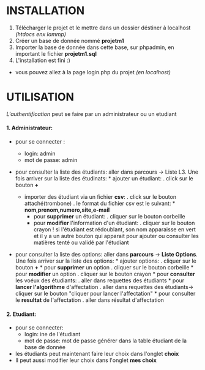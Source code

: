 # INSTALLATION 

1. Télécharger le projet et le mettre dans un dossier déstiner à localhost *(htdocs enx lammp)*
2. Créer un base de donnée nommé **projetm1**
3. Importer la base de donnée dans cette base, sur phpadmin, en important le fichier **projetm1.sql**
4. L'installation est fini :)
  * vous pouvez allez à la page login.php du projet *(en localhost)*


# UTILISATION

 *L'authentification* peut se faire par un administrateur ou un etudiant 

#### 1. Administrateur:

		
  * pour se connecter : 
    * login: admin
    * mot de passe: admin

  * pour consulter la liste des étudiants: aller dans parcours -> Liste L3. Une fois arriver sur la liste des étudinats:
    	* ajouter un étudiant:
       . click sur le bouton **+** 
      * importer des étudiant via un fichier **csv**:
			  . click sur le bouton attaché(trombone)
			  . le format du fichier csv est le suivant:
				 *	**nom,prenom,numero,site,e-mail**
		  * pour **supprimer** un étudiant:
			  . cliquer sur le bouton corbeille
		  * pour **modifier** l'information d'un étudiant:
			  . cliquer sur le bouton crayon
			  ! si l'étudiant est rédoublant, son nom apparaisse en vert et il y a un autre bouton qui apparait pour ajouter ou consulter les matières tenté ou validé par l'étudiant

  * pour consulter la liste des options: aller dans __parcours__ -> __Liste Options__. 
Une fois arriver sur la liste des options:
	  	* ajouter options:
			  . cliquer sur le bouton __+__ 
		  * pour __supprimer__ un option
			  . cliquer sur le bouton corbeille
		  * pour __modifier__ un option
			  . cliquer sur le bouton crayon
		  * pour __consulter__ les voéux des étudiants:
		    . aller dans requettes des étudiants
		  * pour __lancer l'algorithme__ d'affectation
			  . aller dans requettes des étudiants-> cliquer sur le bouton "cliquer pour lancer l'affectation"
	    * pour consulter le __resultat__ de l'affectation
			  . aller dans résultat d'affectation
#### 2. Etudiant:
  * pour se connecter:
	  * login: ine de l'étudiant
	  * mot de passe: mot de passe générer dans la table étudiant de la base de donnée
  * les étudiants peut maintenant faire leur choix dans l'onglet __choix__
  * Il peut aussi modifier leur choix dans l'onglet __mes choix__
